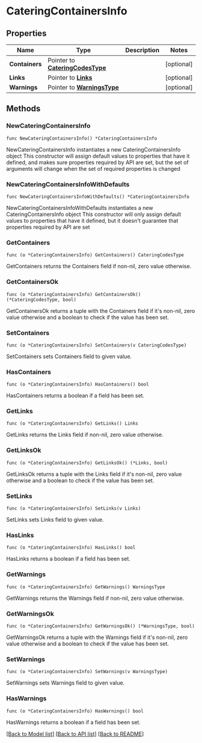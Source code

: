 # CateringContainersInfo

## Properties

Name | Type | Description | Notes
------------ | ------------- | ------------- | -------------
**Containers** | Pointer to [**CateringCodesType**](CateringCodesType.md) |  | [optional] 
**Links** | Pointer to [**Links**](Links.md) |  | [optional] 
**Warnings** | Pointer to [**WarningsType**](WarningsType.md) |  | [optional] 

## Methods

### NewCateringContainersInfo

`func NewCateringContainersInfo() *CateringContainersInfo`

NewCateringContainersInfo instantiates a new CateringContainersInfo object
This constructor will assign default values to properties that have it defined,
and makes sure properties required by API are set, but the set of arguments
will change when the set of required properties is changed

### NewCateringContainersInfoWithDefaults

`func NewCateringContainersInfoWithDefaults() *CateringContainersInfo`

NewCateringContainersInfoWithDefaults instantiates a new CateringContainersInfo object
This constructor will only assign default values to properties that have it defined,
but it doesn't guarantee that properties required by API are set

### GetContainers

`func (o *CateringContainersInfo) GetContainers() CateringCodesType`

GetContainers returns the Containers field if non-nil, zero value otherwise.

### GetContainersOk

`func (o *CateringContainersInfo) GetContainersOk() (*CateringCodesType, bool)`

GetContainersOk returns a tuple with the Containers field if it's non-nil, zero value otherwise
and a boolean to check if the value has been set.

### SetContainers

`func (o *CateringContainersInfo) SetContainers(v CateringCodesType)`

SetContainers sets Containers field to given value.

### HasContainers

`func (o *CateringContainersInfo) HasContainers() bool`

HasContainers returns a boolean if a field has been set.

### GetLinks

`func (o *CateringContainersInfo) GetLinks() Links`

GetLinks returns the Links field if non-nil, zero value otherwise.

### GetLinksOk

`func (o *CateringContainersInfo) GetLinksOk() (*Links, bool)`

GetLinksOk returns a tuple with the Links field if it's non-nil, zero value otherwise
and a boolean to check if the value has been set.

### SetLinks

`func (o *CateringContainersInfo) SetLinks(v Links)`

SetLinks sets Links field to given value.

### HasLinks

`func (o *CateringContainersInfo) HasLinks() bool`

HasLinks returns a boolean if a field has been set.

### GetWarnings

`func (o *CateringContainersInfo) GetWarnings() WarningsType`

GetWarnings returns the Warnings field if non-nil, zero value otherwise.

### GetWarningsOk

`func (o *CateringContainersInfo) GetWarningsOk() (*WarningsType, bool)`

GetWarningsOk returns a tuple with the Warnings field if it's non-nil, zero value otherwise
and a boolean to check if the value has been set.

### SetWarnings

`func (o *CateringContainersInfo) SetWarnings(v WarningsType)`

SetWarnings sets Warnings field to given value.

### HasWarnings

`func (o *CateringContainersInfo) HasWarnings() bool`

HasWarnings returns a boolean if a field has been set.


[[Back to Model list]](../README.md#documentation-for-models) [[Back to API list]](../README.md#documentation-for-api-endpoints) [[Back to README]](../README.md)


